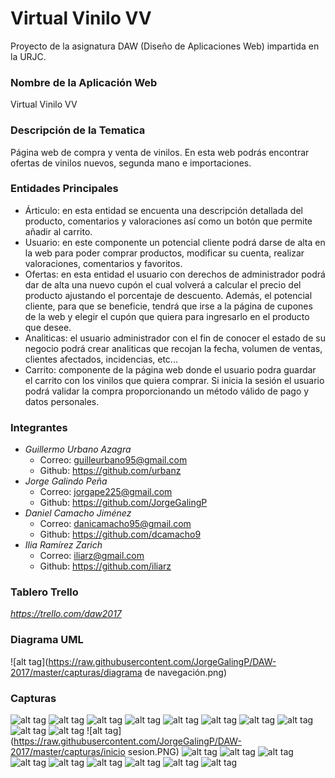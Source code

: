 # Virtual Vinilo VV
Proyecto de la asignatura DAW (Diseño de Aplicaciones Web) impartida en la URJC.

### Nombre de la Aplicación Web
Virtual Vinilo VV

### Descripción de la Tematica
Página web de compra y venta de vinilos. En esta web podrás encontrar ofertas de vinilos nuevos, segunda mano e importaciones.

### Entidades Principales
* Árticulo: en esta entidad se encuenta una descripción detallada del producto, comentarios y valoraciones así como un botón que permite añadir al carrito.
* Usuario: en este componente un potencial cliente podrá darse de alta en la web para poder comprar productos, modificar su cuenta, realizar valoraciones, comentarios y favoritos. 
* Ofertas: en esta entidad el usuario con derechos de administrador podrá dar de alta una nuevo cupón el cual volverá a calcular el precio del producto ajustando el porcentaje de descuento. Además, el potencial cliente, para que se beneficie, tendrá que irse a la página de cupones de la web y elegir el cupón que quiera para ingresarlo en el producto que desee.
* Analiticas: el usuario administrador con el fin de conocer el estado de su negocio podrá crear analiticas que recojan la fecha, volumen de ventas, clientes afectados, incidencias, etc...
* Carrito: componente de la página web donde el usuario podra guardar el carrito con los vinilos que quiera comprar. Si inicia la sesión el usuario podrá validar la compra proporcionando un método válido de pago y datos personales.

### Integrantes
* *Guillermo Urbano Azagra*
  * Correo: guilleurbano95@gmail.com
  * Github: https://github.com/urbanz
* *Jorge Galindo Peña*
  * Correo: jorgape225@gmail.com
  * Github: https://github.com/JorgeGalingP
* *Daniel Camacho Jiménez* 
  * Correo: danicamacho95@gmail.com
  * Github: https://github.com/dcamacho9
* *Ilia Ramírez Zarich*
  * Correo: iliarz@gmail.com
  * Github: https://github.com/iliarz
  
### Tablero Trello
*https://trello.com/daw2017*

### Diagrama UML
![alt tag](https://raw.githubusercontent.com/JorgeGalingP/DAW-2017/master/capturas/diagrama de navegación.png)

### Capturas
![alt tag](https://raw.githubusercontent.com/JorgeGalingP/DAW-2017/master/capturas/administrador1.png)
![alt tag](https://raw.githubusercontent.com/JorgeGalingP/DAW-2017/master/capturas/administrador2.png)
![alt tag](https://raw.githubusercontent.com/JorgeGalingP/DAW-2017/master/capturas/administrador3.png)
![alt tag](https://raw.githubusercontent.com/JorgeGalingP/DAW-2017/master/capturas/administradorContenido1.png)
![alt tag](https://raw.githubusercontent.com/JorgeGalingP/DAW-2017/master/capturas/administradorContenido2.png)
![alt tag](https://raw.githubusercontent.com/JorgeGalingP/DAW-2017/master/capturas/administradorEstadisticas1.png)
![alt tag](https://raw.githubusercontent.com/JorgeGalingP/DAW-2017/master/capturas/administradorUsuarios.png)
![alt tag](https://raw.githubusercontent.com/JorgeGalingP/DAW-2017/master/capturas/carrito.PNG)
![alt tag](https://raw.githubusercontent.com/JorgeGalingP/DAW-2017/master/capturas/index1.png)
![alt tag](https://raw.githubusercontent.com/JorgeGalingP/DAW-2017/master/capturas/index2.png)
![alt tag](https://raw.githubusercontent.com/JorgeGalingP/DAW-2017/master/capturas/inicio sesion.PNG)
![alt tag](https://raw.githubusercontent.com/JorgeGalingP/DAW-2017/master/capturas/miperfil1.png)
![alt tag](https://raw.githubusercontent.com/JorgeGalingP/DAW-2017/master/capturas/miperfil2.png)
![alt tag](https://raw.githubusercontent.com/JorgeGalingP/DAW-2017/master/capturas/miperfil3.png)
![alt tag](https://raw.githubusercontent.com/JorgeGalingP/DAW-2017/master/capturas/miperfil4.png)
![alt tag](https://raw.githubusercontent.com/JorgeGalingP/DAW-2017/master/capturas/miperfil5.png)
![alt tag](https://raw.githubusercontent.com/JorgeGalingP/DAW-2017/master/capturas/ofertas.png)
![alt tag](https://raw.githubusercontent.com/JorgeGalingP/DAW-2017/master/capturas/registro.PNG)
![alt tag](https://raw.githubusercontent.com/JorgeGalingP/DAW-2017/master/capturas/somos1.PNG)
![alt tag](https://raw.githubusercontent.com/JorgeGalingP/DAW-2017/master/capturas/somos2.PNG)

